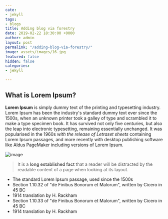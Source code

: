 ```yaml
---
cate:
- jekyll
tags:
- blogs
title: Adding blog via forestry
date: 2019-02-22 18:30:00 +0000
author: admin
layout: post
permalink: "/adding-blog-via-forestry/"
image: assets/images/16.jpg
featured: false
hidden: false
categories:
- jekyll

---
```

## What is Lorem Ipsum?

**Lorem Ipsum** is simply dummy text of the printing and typesetting industry. Lorem Ipsum has been the industry's standard dummy text ever since the 1500s, when an unknown printer took a galley of type and scrambled it to make a type specimen book. It has survived not only five centuries, but also the leap into electronic typesetting, remaining essentially unchanged. It was popularised in the 1960s _with the release of Letraset sheets_ containing Lorem Ipsum passages, and more recently with desktop publishing software like Aldus PageMaker including versions of Lorem Ipsum.

  
![image](https://www.jqueryscript.net/images/Universal-Placeholder-Text-Lorem-Ipsum-Generator-getlorem.jpg "Lorem Ipsum Image")

> It is a **long established fact** that a reader will be distracted by the readable content of a page when looking at its layout.

* The standard Lorem Ipsum passage, used since the 1500s
* Section 1.10.32 of "de Finibus Bonorum et Malorum", written by Cicero in 45 BC
* 1914 translation by H. Rackham
* Section 1.10.33 of "de Finibus Bonorum et Malorum", written by Cicero in 45 BC
* 1914 translation by H. Rackham